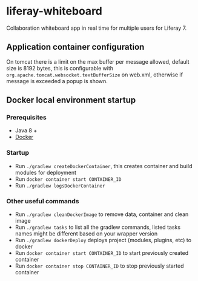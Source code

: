 liferay-whiteboard
==================

Collaboration whiteboard app in real time for multiple users for Liferay 7.

## Application container configuration
On tomcat there is a limit on the max buffer per message allowed, default size is 8192 bytes, this is configurable with `org.apache.tomcat.websocket.textBufferSize` on web.xml, otherwise if message is exceeded a popup is shown.

## Docker local environment startup
### Prerequisites
- Java 8 +
- [Docker](https://docs.docker.com/docker-for-mac/install/)

### Startup
- Run `./gradlew createDockerContainer`, this creates container and build modules for deployment
- Run `docker container start CONTAINER_ID`
- Run `./gradlew logsDockerContainer`

### Other useful commands
- Run `./gradlew cleanDockerImage` to remove data, container and clean image
- Run `./gradlew tasks`  to list all the gradlew commands, listed tasks names might be different based on your wrapper version
- Run `./gradlew dockerDeploy` deploys project (modules, plugins, etc) to docker
- Run `docker container start CONTAINER_ID` to start previously created container
- Run `docker container stop CONTAINER_ID` to stop previously started container

